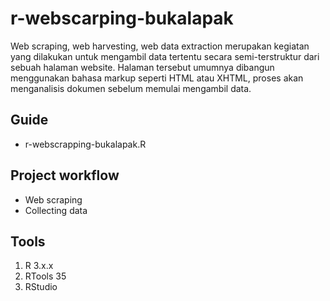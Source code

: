 # r-webscarping-bukalapak
 Web scraping, web harvesting, web data extraction merupakan kegiatan yang dilakukan untuk mengambil data tertentu secara semi-terstruktur dari sebuah halaman website. Halaman tersebut umumnya dibangun menggunakan bahasa markup seperti HTML atau XHTML, proses akan menganalisis dokumen sebelum memulai mengambil data.
 
 ## Guide
 - r-webscrapping-bukalapak.R
 
 ## Project workflow
- Web scraping
- Collecting data

 ## Tools
 1. R 3.x.x
 2. RTools 35
 3. RStudio

